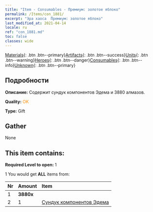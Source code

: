 ```yaml
---
title: "Item - Consumables - Премиум: золотое яблоко"
permalink: /Items/con_1881/
excerpt: "Эра хаоса  Премиум: золотое яблоко"
last_modified_at: 2021-04-14
locale: ru
ref: "con_1881.md"
toc: false
classes: wide
---
```

 [Materials](/ru/Items/){: .btn .btn--primary}[Artifacts](/ru/Items/Artifacts/){: .btn .btn--success}[Units](/ru/Items/Units/){: .btn .btn--warning}[Heroes](/ru/Items/Heroes/){: .btn .btn--danger}[Consumables](/ru/Items/Consumables/){: .btn .btn--info}[Unknown](/ru/Items/Unknown/){: .btn .btn--primary}

## Подробности
 **Описание:** Содержит сундук компонентов Эдема и 3880 алмазов.

 **Quality:** <span style="color: #FF8C00">OK</span>

 **Type:** Gift

## Gather

  None

## This item contains:

 **Required Level to open:** 1

 1 You would get **ALL** items  from:

  | Nr | Amount |     Item    |
  |:---|:-------|:------------|
  | 1 |  **3880x** | <i class="fas fa-gem"/> |  | 
  | 2 | 1 | [Сундук компонентов Эдема](/ru/Items/con_1864/) | 
